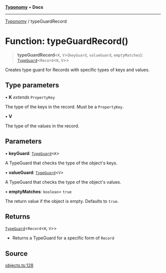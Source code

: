 [**Typonomy**](../README.md) • **Docs**

***

[Typonomy](../globals.md) / typeGuardRecord

# Function: typeGuardRecord()

> **typeGuardRecord**\<`K`, `V`\>(`keyGuard`, `valueGuard`, `emptyMatches`): [`TypeGuard`](../type-aliases/TypeGuard.md)\<`Record`\<`K`, `V`\>\>

Creates type guard for Records with specific types of keys and values.

## Type parameters

• **K** *extends* `PropertyKey`

The type of the keys in the record. Must be a `PropertyKey`.

• **V**

The type of the values in the record.

## Parameters

• **keyGuard**: [`TypeGuard`](../type-aliases/TypeGuard.md)\<`K`\>

A TypeGuard that checks the type of the object's keys.

• **valueGuard**: [`TypeGuard`](../type-aliases/TypeGuard.md)\<`V`\>

A TypeGuard that checks the type of the object's values.

• **emptyMatches**: `boolean`= `true`

The return value if the object is empty. Defaults to `true`.

## Returns

[`TypeGuard`](../type-aliases/TypeGuard.md)\<`Record`\<`K`, `V`\>\>

- Returns a TypeGuard for a specific form of `Record`

## Source

[objects.ts:128](https://github.com/softcraft-development/typonomy/blob/5469316e6ff7a55df7069c91f81292468fab4b62/src/objects.ts#L128)
